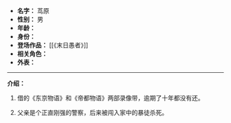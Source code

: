 
- **名字：** 茑原
- **性别：** 男
- **年龄：** 
- **身份：** 
- **登场作品：** [[《末日愚者》]]
- **相关角色：** 
- **外表：** 

---

**介绍：** 

1. 借的《东京物语》和《帝都物语》两部录像带，逾期了十年都没有还。

2. 父亲是个正直刚强的警察，后来被闯入家中的暴徒杀死。
